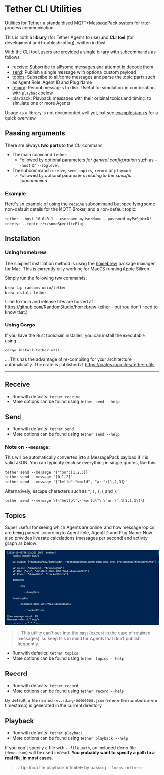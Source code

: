 # Tether CLI Utilities

Utilities for [Tether](https://github.com/RandomStudio/tether), a standardised MQTT+MessagePack system for inter-process communication.

This is both a **library** (for Tether Agents to use) and **CLI tool** (for development and troubleshooting), written in Rust.

With the CLI tool, users are provided a single binary with subcommands as follows:

- [receive](#receive): Subscribe to all/some messages and attempt to decode them
- [send](#send): Publish a single message with optional custom payload
- [topics](#topics): Subscribe to all/some messages and parse the topic parts such as Agent Role, Agent ID and Plug Name
- [record](#record): Record messages to disk. Useful for simulation, in combination with `playback` below
- [playback](#playback): Playback messages with their original topics and timing, to simulate one or more Agents

Usage as a library is not documented well yet, but see [examples/api.rs](./examples/api.rs) for a quick overview.

## Passing arguments

There are always **two parts** to the CLI command

- The main command `tether`
  - Followed by optional parameters _for general configuration_ such as `--host` or `--loglevel`
- The subcommand `receive`, `send`, `topics`, `record` or `playback`
  - Followed by optional paramaters _relating to the specific subcommand_

### Example

Here's an example of using the `receive` subcommand but specifying some non-default details for the MQTT Broker, and a non-default topic:

```
tether --host 10.0.0.1 --username myUserName --password myPaSsWorD! receive --topic +/+/someSpecificPlug
```

## Installation

### Using homebrew

The simplest installation method is using the [homebrew](https://brew.sh/) package manager for Mac. This is currently only working for MacOS running Apple Silicon.

Simply run the following two commands:

```
brew tap randomstudio/tether
brew install tether
```

(The formula and release files are hosted at https://github.com/RandomStudio/homebrew-tether - but you don't need to know that.)

### Using Cargo

If you have the Rust toolchain installed, you can install the executable using...

```
cargo install tether-utils
```

... This has the advantage of re-compiling for your architecture automatically. The crate is published at https://crates.io/crates/tether-utils

---

## Receive

- Run with defaults: `tether receive`
- More options can be found using `tether send --help`

## Send

- Run with defaults: `tether send`
- More options can be found using `tether send --help`

### Note on `--message`:

This will be automatically converted into a MessagePack payload if it is valid JSON. You can typically enclose everything in single-quotes, like this:

```
tether send --message '{"foo":[1,2,3]}
tether send --message '[0,1,2]'
tether send --message '{"hello":"world", "arr":[1,2,3]}'
```

Alternatively, escape characters such as `"`, `[`, `]`, `{` and `}`:

```
tether send --message \{\"hello\":\"world\"\,\"arr\":\[1,2,3\]\}
```

## Topics

Super useful for seeing which Agents are online, and how message topics are being parsed according to Agent Role, Agent ID and Plug Name. Now also provides live rate calculations (messages per second) and activity graph as below:

![topics CLI screenshot](./docs/topics-screenshot.png)

> 💡 This utility can't see into the past (except in the case of retained messages), so keep this in mind for Agents that don't publish frequently.

- Run with defaults: `tether topics`
- More options can be found using `tether topics --help`

## Record

- Run with defaults: `tether record`
- More options can be found using `tether record --help`

By default, a file named `recording-00000000.json` (where the numbers are a timestamp) is generated in the current directory.

## Playback

- Run with defaults: `tether playback`
- More options can be found using `tether playback --help`

If you don't specify a file with `--file.path`, an included demo file (`demo.json`) will be used instead. **You probably want to specify a path to a real file, in most cases.**

> 💡Tip: loop the playback infinitely by passing `--loops.infinite`

